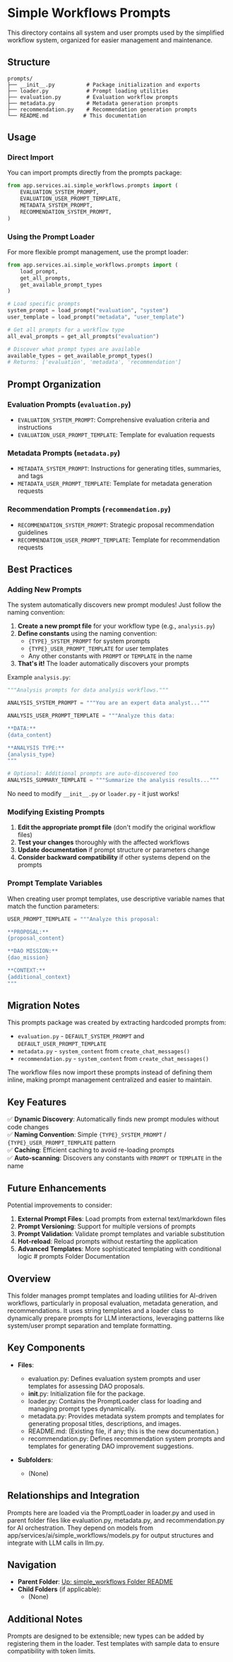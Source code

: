 # Simple Workflows Prompts

This directory contains all system and user prompts used by the simplified workflow system, organized for easier management and maintenance.

## Structure

```
prompts/
├── __init__.py          # Package initialization and exports
├── loader.py            # Prompt loading utilities
├── evaluation.py        # Evaluation workflow prompts
├── metadata.py          # Metadata generation prompts
├── recommendation.py    # Recommendation generation prompts
└── README.md           # This documentation
```

## Usage

### Direct Import

You can import prompts directly from the prompts package:

```python
from app.services.ai.simple_workflows.prompts import (
    EVALUATION_SYSTEM_PROMPT,
    EVALUATION_USER_PROMPT_TEMPLATE,
    METADATA_SYSTEM_PROMPT,
    RECOMMENDATION_SYSTEM_PROMPT,
)
```

### Using the Prompt Loader

For more flexible prompt management, use the prompt loader:

```python
from app.services.ai.simple_workflows.prompts import (
    load_prompt, 
    get_all_prompts, 
    get_available_prompt_types
)

# Load specific prompts
system_prompt = load_prompt("evaluation", "system")
user_template = load_prompt("metadata", "user_template")

# Get all prompts for a workflow type
all_eval_prompts = get_all_prompts("evaluation")

# Discover what prompt types are available
available_types = get_available_prompt_types()
# Returns: ['evaluation', 'metadata', 'recommendation']
```

## Prompt Organization

### Evaluation Prompts (`evaluation.py`)
- `EVALUATION_SYSTEM_PROMPT`: Comprehensive evaluation criteria and instructions
- `EVALUATION_USER_PROMPT_TEMPLATE`: Template for evaluation requests

### Metadata Prompts (`metadata.py`)
- `METADATA_SYSTEM_PROMPT`: Instructions for generating titles, summaries, and tags
- `METADATA_USER_PROMPT_TEMPLATE`: Template for metadata generation requests

### Recommendation Prompts (`recommendation.py`)
- `RECOMMENDATION_SYSTEM_PROMPT`: Strategic proposal recommendation guidelines
- `RECOMMENDATION_USER_PROMPT_TEMPLATE`: Template for recommendation requests

## Best Practices

### Adding New Prompts

The system automatically discovers new prompt modules! Just follow the naming convention:

1. **Create a new prompt file** for your workflow type (e.g., `analysis.py`)
2. **Define constants** using the naming convention:
   - `{TYPE}_SYSTEM_PROMPT` for system prompts
   - `{TYPE}_USER_PROMPT_TEMPLATE` for user templates
   - Any other constants with `PROMPT` or `TEMPLATE` in the name
3. **That's it!** The loader automatically discovers your prompts

Example `analysis.py`:
```python
"""Analysis prompts for data analysis workflows."""

ANALYSIS_SYSTEM_PROMPT = """You are an expert data analyst..."""

ANALYSIS_USER_PROMPT_TEMPLATE = """Analyze this data:

**DATA:**
{data_content}

**ANALYSIS TYPE:**
{analysis_type}
"""

# Optional: Additional prompts are auto-discovered too
ANALYSIS_SUMMARY_TEMPLATE = """Summarize the analysis results..."""
```

No need to modify `__init__.py` or `loader.py` - it just works!

### Modifying Existing Prompts

1. **Edit the appropriate prompt file** (don't modify the original workflow files)
2. **Test your changes** thoroughly with the affected workflows
3. **Update documentation** if prompt structure or parameters change
4. **Consider backward compatibility** if other systems depend on the prompts

### Prompt Template Variables

When creating user prompt templates, use descriptive variable names that match the function parameters:

```python
USER_PROMPT_TEMPLATE = """Analyze this proposal:

**PROPOSAL:**
{proposal_content}

**DAO MISSION:**
{dao_mission}

**CONTEXT:**
{additional_context}
"""
```

## Migration Notes

This prompts package was created by extracting hardcoded prompts from:
- `evaluation.py` - `DEFAULT_SYSTEM_PROMPT` and `DEFAULT_USER_PROMPT_TEMPLATE`
- `metadata.py` - `system_content` from `create_chat_messages()`
- `recommendation.py` - `system_content` from `create_chat_messages()`

The workflow files now import these prompts instead of defining them inline, making prompt management centralized and easier to maintain.

## Key Features

✅ **Dynamic Discovery**: Automatically finds new prompt modules without code changes  
✅ **Naming Convention**: Simple `{TYPE}_SYSTEM_PROMPT` / `{TYPE}_USER_PROMPT_TEMPLATE` pattern  
✅ **Caching**: Efficient caching to avoid re-loading prompts  
✅ **Auto-scanning**: Discovers any constants with `PROMPT` or `TEMPLATE` in the name  

## Future Enhancements

Potential improvements to consider:

1. **External Prompt Files**: Load prompts from external text/markdown files
2. **Prompt Versioning**: Support for multiple versions of prompts
3. **Prompt Validation**: Validate prompt templates and variable substitution
4. **Hot-reload**: Reload prompts without restarting the application
5. **Advanced Templates**: More sophisticated templating with conditional logic # prompts Folder Documentation

## Overview
This folder manages prompt templates and loading utilities for AI-driven workflows, particularly in proposal evaluation, metadata generation, and recommendations. It uses string templates and a loader class to dynamically prepare prompts for LLM interactions, leveraging patterns like system/user prompt separation and template formatting.

## Key Components
- **Files**:
  - evaluation.py: Defines evaluation system prompts and user templates for assessing DAO proposals.
  - __init__.py: Initialization file for the package.
  - loader.py: Contains the PromptLoader class for loading and managing prompt types dynamically.
  - metadata.py: Provides metadata system prompts and templates for generating proposal titles, descriptions, and images.
  - README.md: (Existing file, if any; this is the new documentation.)
  - recommendation.py: Defines recommendation system prompts and templates for generating DAO improvement suggestions.

- **Subfolders**:
  - (None)

## Relationships and Integration
Prompts here are loaded via the PromptLoader in loader.py and used in parent folder files like evaluation.py, metadata.py, and recommendation.py for AI orchestration. They depend on models from app/services/ai/simple_workflows/models.py for output structures and integrate with LLM calls in llm.py.

## Navigation
- **Parent Folder**: [Up: simple_workflows Folder README](../README.md)
- **Child Folders** (if applicable): 
  - (None)

## Additional Notes
Prompts are designed to be extensible; new types can be added by registering them in the loader. Test templates with sample data to ensure compatibility with token limits.
